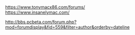 https://www.tonymacx86.com/forums/  
https://www.insanelymac.com/  


http://bbs.pcbeta.com/forum.php?mod=forumdisplay&fid=559&filter=author&orderby=dateline  
